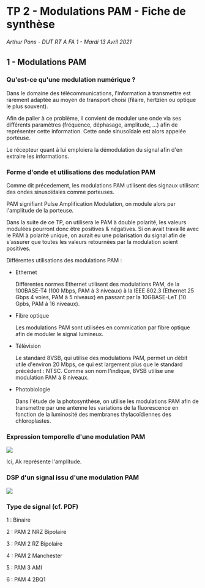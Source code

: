 # TP 2 - Modulations PAM - Fiche de synthèse
###### Arthur Pons - DUT RT A FA 1 - Mardi 13 Avril 2021

## 1 - Modulations PAM

### Qu'est-ce qu'une modulation numérique ?

Dans le domaine des télécommunications, l'information à transmettre est rarement adaptée au moyen de transport choisi (filaire, hertzien ou optique le plus souvent). 

Afin de palier à ce problème, il convient de moduler une onde via ses différents paramètres (fréquence, déphasage, amplitude, ...) afin de représenter cette information. Cette onde sinusoïdale est alors appelée porteuse.

Le récepteur quant à lui emploiera la démodulation du signal afin d'en extraire les informations.

### Forme d'onde et utilisations des modulation PAM

Comme dit précedement, les modulations PAM utilisent des signaux utilisant des ondes sinusoïdales comme porteuses.

PAM signifiant Pulse Amplification Modulation, on module alors par l'amplitude de la porteuse.

Dans la suite de ce TP, on utilisera le PAM à double polarité, les valeurs modulées pourront donc être positives & négatives. Si on avait travaillé avec le PAM à polarité unique, on aurait eu une polarisation du signal afin de s'assurer que toutes les valeurs retournées par la modulation soient positives.

Différentes utilisations des modulations PAM :
- Ethernet

	Différentes normes Ethernet utilisent des modulations PAM, de la 100BASE-T4 (100 Mbps, PAM à 3 niveaux) à la IEEE 802.3 (Ethernet 25 Gbps 4 voies, PAM à 5 niveaux) en passant par la 10GBASE-LeT (10 Gpbs, PAM à 16 niveaux).

- Fibre optique

	Les modulations PAM sont utilisées en commication par fibre optique afin de moduler le signal lumineux.

- Télévision

	Le standard 8VSB, qui utilise des modulations PAM, permet un débit utile d'environ 20 Mbps, ce qui est largement plus que le standard précédent : NTSC. Comme son nom l'indique, 8VSB utilise une modulation PAM à 8 niveaux.

- Photobiologie

	Dans l'étude de la photosynthèse, on utilise les modulations PAM afin de transmettre par une antenne les variations de la fluorescence en fonction de la luminosité des membranes thylacoïdiennes des chloroplastes.

### Expression temporelle d'une modulation PAM

![](https://i.ibb.co/3W0KN11/Capture-d-cran-2021-04-13-10-54-02.png)

Ici, Ak représente l'amplitude.

### DSP d'un signal issu d'une modulation PAM

![](https://i.ibb.co/Z83TBMJ/Capture-d-cran-2021-04-13-10-59-39.png)

### Type de signal (cf. PDF)

1 : Binaire

2 : PAM 2 NRZ Bipolaire

3 : PAM 2 RZ Bipolaire

4 : PAM 2 Manchester

5 : PAM 3 AMI

6 : PAM 4 2BQ1